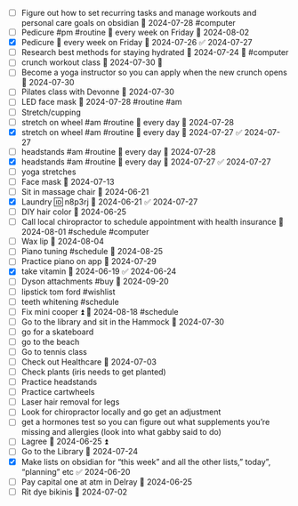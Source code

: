 - [ ] Figure out how to set recurring tasks and manage workouts and personal care goals on obsidian 📅 2024-07-28 #computer 
- [ ] Pedicure #pm #routine  🔁 every week on Friday 📅 2024-08-02
- [x] Pedicure 🔁 every week on Friday 📅 2024-07-26 ✅ 2024-07-27
- [ ] Research best methods for staying hydrated 📅 2024-07-24 🔼 #computer 
- [ ] crunch workout class 📅 2024-07-30 🔼 
- [ ] Become a yoga instructor so you can apply when the new crunch opens 📅 2024-07-30 
- [ ] Pilates class with Devonne 📅 2024-07-30 
- [ ] LED face mask 📅 2024-07-28 #routine #am 
- [ ] Stretch/cupping
- [ ] stretch on wheel #am #routine 🔁 every day 📅 2024-07-28
- [x] stretch on wheel #am #routine 🔁 every day 📅 2024-07-27 ✅ 2024-07-27
- [ ] headstands #am #routine 🔁 every day 📅 2024-07-28
- [x] headstands #am #routine 🔁 every day 📅 2024-07-27 ✅ 2024-07-27
- [ ] yoga stretches
- [ ] Face mask 📅 2024-07-13
- [ ] Sit in massage chair 📅 2024-06-21 
- [x] Laundry 🆔 n8p3rj 📅 2024-06-21 ✅ 2024-07-27
- [ ] DIY hair color 📅 2024-06-25 
- [ ] Call local chiropractor to schedule appointment with health insurance 📅 2024-08-01 #schedule #computer 
- [ ] Wax lip 📅 2024-08-04
- [ ] Piano tuning #schedule  📅 2024-08-25 
- [ ] Practice piano on app 📅 2024-07-29 
- [x] take vitamin 📅 2024-06-19 ✅ 2024-06-24
- [ ] Dyson attachments #buy 📅 2024-09-20 
- [ ] lipstick tom ford #wishlist
- [ ] teeth whitening #schedule 
- [ ] Fix mini cooper ⏫ 🛫 2024-08-18 #schedule 
- [ ] Go to the library and sit in the Hammock 📅 2024-07-30 
- [ ] go for a skateboard
- [ ] go to the beach
- [ ] Go to tennis class
- [ ] Check out Healthcare 📅 2024-07-03 
- [ ] Check plants (iris needs to get planted)
- [ ] Practice headstands
- [ ] Practice cartwheels
- [ ] Laser hair removal for legs
- [ ] Look for chiropractor locally and go get an adjustment
- [ ] get a hormones test so you can figure out what supplements you’re missing and allergies (look into what gabby said to do)
- [ ] Lagree 📅 2024-06-25 ⏫ 
- [ ] Go to the Library 📅 2024-07-24 
- [x] Make lists on obsidian for “this week” and all the other lists,” today”, “planning” etc ✅ 2024-06-20
- [ ] Pay capital one at atm in Delray 📅 2024-06-25
- [ ] Rit dye bikinis 📅 2024-07-02 